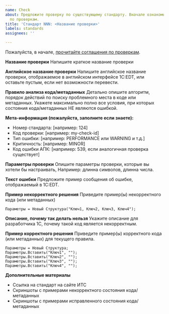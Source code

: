 ```yaml
---
name: Check
about: Предложите проверку по существующему стандарту. Вначале ознакомьтесь с соглашением
  по проверкам.
title: 'Стандарт NNN: <Название проверки>'
labels: standards
assignees: ''

---
```


Пожалуйста, в начале, [прочитайте соглашения по проверкам](https://github.com/1C-Company/v8-code-style/blob/master/Check_Convention.md).

**Название проверки**
Напишите краткое название проверки

**Английское название проверки**
Напишите английское название проверки, отображаемое в английском интерфейсе 1C:EDT, или оставьте пустым, если нет возможности перевести.

**Правило анализа кода/метаданных**
Детально опишите алгоритм, порядок действий по поиску проблемного места в коде или метаданных.
Укажете максимально полно все условия, при которых состояния кода/метаданных НЕ являются ошибкой.

**Мета-информация (пожалуйста, заполните если знаете):**
- Номер стандарта: [например: 124]
- Код проверки: [например: my-check-id]
- Тип ошибки: [например: PERFORMANCE или WARNING и т.д.]
- Критичность: [например: MINOR]
- Код ошибки АПК: [например: 539, если аналогичная проверка существует]

**Параметры проверки**
Опишите параметры проверки, которые вы хотели бы настраивать, Например: длинна символов, длинна числа.


**Текст ошибки**
Предложите пример сообщения об ошибке, отображаемый в 1C:EDT.

**Пример некорректного решения**
Приведите пример(ы) некорректного кода (или метаданных)
```bsl
Параметры = Новый Структура("Ключ1, Ключ2, Ключ3, Ключ4");
```

**Описание, почему так делать нельзя**
Укажите описание для разработчика 1С, почему такой код является некорректным.

**Пример корректного решения**
Приведите пример(ы) корректного кода (или метаданных) для текущего правила.
```bsl
Параметры = Новый Структура;
Параметры.Вставить("Ключ1", "");
Параметры.Вставить("Ключ2", "");
Параметры.Вставить("Ключ3", "");
Параметры.Вставить("Ключ4", "");
```

**Дополнительные материалы**
- Ссылка на стандарт на сайте ИТС
- Скриншоты с примерами некорректного состояния кода/метаданных
- Скриншоты с примерами исправленного состояния кода/метаданных

